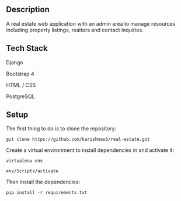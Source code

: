 ## Description

A real estate web application with an admin area to manage resources including property listings, realtors and contact inquiries. 

## Tech Stack

Django

Bootstrap 4

HTML / CSS

PostgreSQL

## Setup

The first thing to do is to clone the repository:

```
git clone https://github.com/karishmas6/real-estate.git
```

Create a virtual environment to install dependencies in and activate it:

```
virtualenv env
```

```
env/Scripts/activate
```

Then install the dependencies:

```
pip install -r requirements.txt
```






